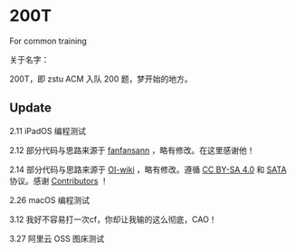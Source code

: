 # 200T

For common training

关于名字：

200T，即 zstu ACM 入队 200 题，梦开始的地方。

## Update

2.11 iPadOS 编程测试

2.12 部分代码与思路来源于 [fanfansann](https://github.com/fanfansann) ，略有修改。在这里感谢他！

2.14 部分代码与思路来源于 [OI-wiki](https://github.com/OI-wiki/OI-wiki/) ，略有修改。遵循 [CC BY-SA 4.0](https://creativecommons.org/licenses/by-sa/4.0/deed.zh) 和 [SATA](https://github.com/zTrix/sata-license) 协议。感谢 [Contributors](https://github.com/OI-wiki/OI-wiki/graphs/contributors) ！

2.26 macOS 编程测试

3.12 我好不容易打一次cf，你却让我输的这么彻底，CAO！

3.27 阿里云 OSS 图床测试
